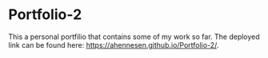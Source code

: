# Portfolio-2

This a personal portfilio that contains some of my work so far.  The deployed link can be found here: https://ahennesen.github.io/Portfolio-2/.
